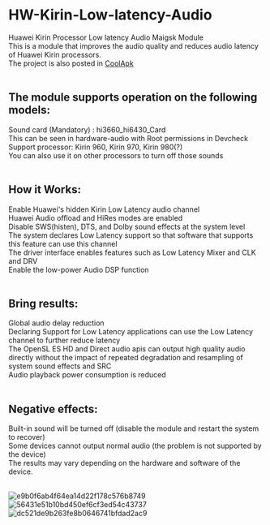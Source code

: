 # HW-Kirin-Low-latency-Audio
Huawei Kirin Processor Low latency Audio Maigsk Module<br>
This is a module that improves the audio quality and reduces audio latency of Huawei Kirin processors.<br>
The project is also posted in [CoolApk](https://www.coolapk.com/feed/52302433?shareKey=Zjg1MjExYTc5MzdiNjZiNzZiMDg~&shareUid=2679393&shareFrom=com.coolapk.market_14.4.0-beta2
)
<br><br>

The module supports operation on the following models:
----
Sound card (Mandatory) : hi3660_hi6430_Card<br>
This can be seen in hardware-audio with Root permissions in Devcheck<br>
Support processor: Kirin 960, Kirin 970, Kirin 980(?)<br>
You can also use it on other processors to turn off those sounds<br><br>

How it Works:
----
Enable Huawei's hidden Kirin Low Latency audio channel<br>
Huawei Audio offload and HiRes modes are enabled<br>
Disable SWS(histen), DTS, and Dolby sound effects at the system level<br>
The system declares Low Latency support so that software that supports this feature can use this channel<br>
The driver interface enables features such as Low Latency Mixer and CLK and DRV<br>
Enable the low-power Audio DSP function<br><br>

Bring results:
----
Global audio delay reduction<br>
Declaring Support for Low Latency applications can use the Low Latency channel to further reduce latency<br>
The OpenSL ES HD and Direct audio apis can output high quality audio directly without the impact of repeated degradation and resampling of system sound effects and SRC<br>
Audio playback power consumption is reduced<br><br>

Negative effects:
----
Built-in sound will be turned off (disable the module and restart the system to recover)<br>
Some devices cannot output normal audio (the problem is not supported by the device)<br>
The results may vary depending on the hardware and software of the device.<br><br>


![e9b0f6ab4f64ea14d22f178c576b8749](https://github.com/user-attachments/assets/013166fd-acde-4e90-9058-985e6669348d)
![56431e51b10bd450ef6cf3ed54c43737](https://github.com/user-attachments/assets/650a2f2c-4f48-4273-9530-651b208c0a2a)
![dc521de9b263fe8b0646741bfdad2ac9](https://github.com/user-attachments/assets/5ca2db8a-9505-4a02-a5d0-b8c2bc2131a1)
